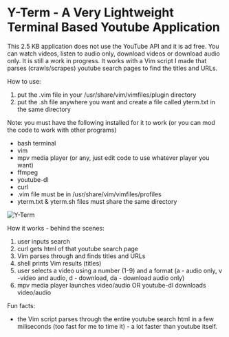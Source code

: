 # Y-Term - A Very Lightweight Terminal Based Youtube Application

This 2.5 KB application does not use the YouTube API and it is ad free.
You can watch videos, listen to audio only, download videos or download audio only.
It is still a work in progress. 
It works with a Vim script I made that parses (crawls/scrapes) youtube search pages to find the titles and URLs. 

How to use: 
1) put the .vim file in your /usr/share/vim/vimfiles/plugin directory 
2) put the .sh file anywhere you want and create a file called yterm.txt in the same directory 

Note: you must have the following installed for it to work (or you can mod the code to work with other programs)
- bash terminal
- vim
- mpv media player (or any, just edit code to use whatever player you want)
- ffmpeg
- youtube-dl
- curl
- .vim file must be in /usr/share/vim/vimfiles/profiles
- yterm.txt & yterm.sh files must share the same directory 

![Y-Term](https://user-images.githubusercontent.com/64742558/80991019-ff234d00-8dfc-11ea-87e1-fed252f4cc4f.png)

How it works - behind the scenes: 
1) user inputs search
2) curl gets html of that youtube search page 
3) Vim parses through and finds titles and URLs 
4) shell prints Vim results (titles)
5) user selects a video using a number (1-9) and a format (a - audio only, v -video and audio, d - download, da - download audio only)
6) mpv media player launches video/audio OR youtube-dl downloads video/audio

Fun facts: 
- the Vim script parses through the entire youtube search html in a few miliseconds (too fast for me to time it) - a lot faster than youtube itself.
